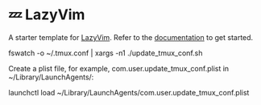 # 💤 LazyVim

A starter template for [LazyVim](https://github.com/LazyVim/LazyVim).
Refer to the [documentation](https://lazyvim.github.io/installation) to get started.

fswatch -o ~/.tmux.conf | xargs -n1 ./update_tmux_conf.sh

Create a plist file, for example, com.user.update_tmux_conf.plist in ~/Library/LaunchAgents/:

launchctl load ~/Library/LaunchAgents/com.user.update_tmux_conf.plist

